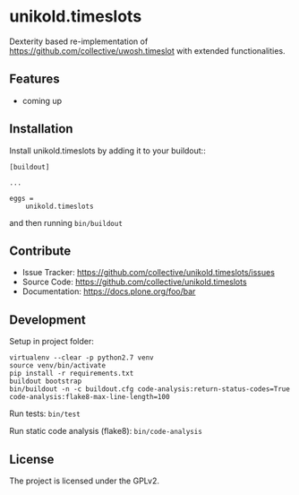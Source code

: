 unikold.timeslots
=================

Dexterity based re-implementation of https://github.com/collective/uwosh.timeslot with extended functionalities.

Features
--------

- coming up


Installation
------------

Install unikold.timeslots by adding it to your buildout::

    [buildout]

    ...

    eggs =
        unikold.timeslots


and then running ``bin/buildout``


Contribute
----------

- Issue Tracker: https://github.com/collective/unikold.timeslots/issues
- Source Code: https://github.com/collective/unikold.timeslots
- Documentation: https://docs.plone.org/foo/bar


Development
----------

Setup in project folder:

```
virtualenv --clear -p python2.7 venv
source venv/bin/activate
pip install -r requirements.txt
buildout bootstrap
bin/buildout -n -c buildout.cfg code-analysis:return-status-codes=True code-analysis:flake8-max-line-length=100
```

Run tests: `bin/test`

Run static code analysis (flake8): `bin/code-analysis`


License
-------

The project is licensed under the GPLv2.
